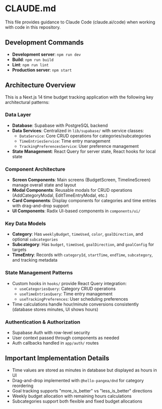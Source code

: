 # CLAUDE.md

This file provides guidance to Claude Code (claude.ai/code) when working with code in this repository.

## Development Commands

- **Development server**: `npm run dev`
- **Build**: `npm run build` 
- **Lint**: `npm run lint`
- **Production server**: `npm start`

## Architecture Overview

This is a Next.js 14 time budget tracking application with the following key architectural patterns:

### Data Layer
- **Database**: Supabase with PostgreSQL backend
- **Data Services**: Centralized in `lib/supabase/` with service classes:
  - `DataService`: Core CRUD operations for categories/subcategories
  - `TimeEntriesService`: Time entry management
  - `TrackingPreferencesService`: User preference management
- **State Management**: React Query for server state, React hooks for local state

### Component Architecture
- **Screen Components**: Main screens (BudgetScreen, TimelineScreen) manage overall state and layout
- **Modal Components**: Reusable modals for CRUD operations (AddCategoryModal, EditTimeEntryModal, etc.)
- **Card Components**: Display components for categories and time entries with drag-and-drop support
- **UI Components**: Radix UI-based components in `components/ui/`

### Key Data Models
- **Category**: Has `weeklyBudget`, `timeUsed`, `color`, `goalDirection`, and optional `subcategories`
- **Subcategory**: Has `budget`, `timeUsed`, `goalDirection`, and `goalConfig` for targets
- **TimeEntry**: Records with `categoryId`, `startTime`, `endTime`, `subcategory`, and tracking metadata

### State Management Patterns
- Custom hooks in `hooks/` provide React Query integration:
  - `useCategoriesQuery`: Category CRUD operations
  - `useTimeEntriesQuery`: Time entry management
  - `useTrackingPreferences`: User scheduling preferences
- Time calculations handle hour/minute conversions consistently (database stores minutes, UI shows hours)

### Authentication & Authorization
- Supabase Auth with row-level security
- User context passed through components as needed
- Auth callbacks handled in `app/auth/` routes

## Important Implementation Details

- Time values are stored as minutes in database but displayed as hours in UI
- Drag-and-drop implemented with `@hello-pangea/dnd` for category reordering
- Goal tracking supports "more_is_better" vs "less_is_better" directions
- Weekly budget allocation with remaining hours calculations
- Subcategories support both flexible and fixed budget allocations